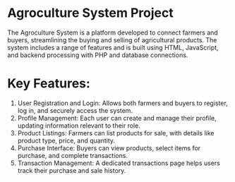 # Agroculture System Project
The Agroculture System is a platform developed to connect farmers and buyers, streamlining the buying and selling of agricultural products. The system includes a range of features and is built using HTML, JavaScript, and backend processing with PHP and database connections.

# Key Features:
1. User Registration and Login: Allows both farmers and buyers to register, log in, and securely access the system.
2. Profile Management: Each user can create and manage their profile, updating information relevant to their role.
3. Product Listings: Farmers can list products for sale, with details like product type, price, and quantity.
4. Purchase Interface: Buyers can view products, select items for purchase, and complete transactions.
5. Transaction Management: A dedicated transactions page helps users track their purchase and sale history.

